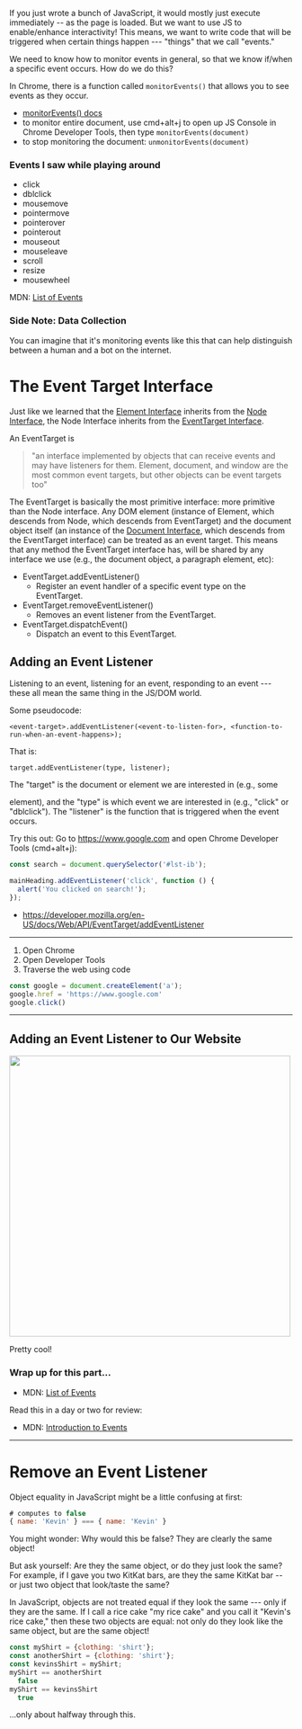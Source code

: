 If you just wrote a bunch of JavaScript, it would mostly just execute immediately -- as the page is loaded.  But we want to use
JS to enable/enhance interactivity!  This means, we want to write code that will be triggered when certain things
happen --- "things" that we call "events."

We need to know how to monitor events in general, so that we know if/when a specific event occurs.  How
do we do this?  

In Chrome, there is a function called `monitorEvents()` that allows you to see events as they occur.
* [monitorEvents() docs](https://developers.google.com/web/tools/chrome-devtools/console/events#monitor_events)
* to monitor entire document, use cmd+alt+j to open up JS Console in Chrome Developer Tools, then type `monitorEvents(document)`
* to stop monitoring the document: `unmonitorEvents(document)`

### Events I saw while playing around
* click
* dblclick
* mousemove
* pointermove
* pointerover
* pointerout
* mouseout
* mouseleave
* scroll
* resize
* mousewheel

MDN: [List of Events](https://developer.mozilla.org/en-US/docs/Web/Events)


### Side Note: Data Collection
You can imagine that it's monitoring events like this that can help distinguish between a human and a 
bot on the internet.

# The Event Target Interface
Just like we learned that the [Element Interface](https://developer.mozilla.org/en-US/docs/Web/API/Element) 
inherits from the [Node Interface](https://developer.mozilla.org/en-US/docs/Web/API/Node), the Node Interface
inherits from the [EventTarget Interface](https://developer.mozilla.org/en-US/docs/Web/API/EventTarget).

An EventTarget is
> "an interface implemented by objects that can receive events and may have listeners for them.
> Element, document, and window are the most common event targets, but other objects can be event targets too"

The EventTarget is basically the most primitive interface: more primitive than the Node interface.  Any
DOM element (instance of Element, which descends from Node, which descends from EventTarget) and the document object itself (an instance of the [Document Interface](https://developer.mozilla.org/en-US/docs/Web/API/Document),
which descends from the EventTarget interface) can be treated as an event target.  This means that any method
the EventTarget interface has, will be shared by any interface we use (e.g., the document object, a paragraph element, etc):
* EventTarget.addEventListener()
  - Register an event handler of a specific event type on the EventTarget.
* EventTarget.removeEventListener()
  - Removes an event listener from the EventTarget.
* EventTarget.dispatchEvent()
  - Dispatch an event to this EventTarget.
  
## Adding an Event Listener
Listening to an event, listening for an event, responding to an event --- these all mean the same thing in the
JS/DOM world.

Some pseudocode:
```
<event-target>.addEventListener(<event-to-listen-for>, <function-to-run-when-an-event-happens>);
```

That is:
```
target.addEventListener(type, listener);
```

The "target" is the document or element we are interested in (e.g., some <p> element), and the "type" is which
event we are interested in (e.g., "click" or "dblclick").  The "listener" is the function that is triggered when
the event occurs.

Try this out: Go to https://www.google.com and open Chrome Developer Tools (cmd+alt+j):
```js
const search = document.querySelector('#lst-ib');

mainHeading.addEventListener('click', function () {
  alert('You clicked on search!');
});
```

* https://developer.mozilla.org/en-US/docs/Web/API/EventTarget/addEventListener

---------------------------------

1. Open Chrome
2. Open Developer Tools
3. Traverse the web using code
```js
const google = document.createElement('a');
google.href = 'https://www.google.com'
google.click()
```

-------------------------------------

## Adding an Event Listener to Our Website
<img src="/images/adding-an-event-listener-to-our-website.png" width="500">

Pretty cool!

### Wrap up for this part...
* MDN: [List of Events](https://developer.mozilla.org/en-US/docs/Web/Events)

Read this in a day or two for review:
* MDN: [Introduction to Events](https://developer.mozilla.org/en-US/docs/Learn/JavaScript/Building_blocks/Events)

--------------------------------------

# Remove an Event Listener
Object equality in JavaScript might be a little confusing at first:
```js
# computes to false
{ name: 'Kevin' } === { name: 'Kevin' }
```

You might wonder: Why would this be false? They are clearly the same object!

But ask yourself: Are they the same object, or do they just look the same? For example, if I gave you
two KitKat bars, are they the same KitKat bar -- or just two object that look/taste the same?

In JavaScript, objects are not treated equal if they look the same --- only if they are the same.  If I call
a rice cake "my rice cake" and you call it "Kevin's rice cake," then these two objects are equal: not only
do they look like the same object, but are the same object!  

```js
const myShirt = {clothing: 'shirt'};
const anotherShirt = {clothing: 'shirt'};
const kevinsShirt = myShirt;
myShirt == anotherShirt
  false
myShirt == kevinsShirt
  true
```

...only about halfway through this.

